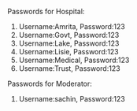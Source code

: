 Passwords for Hospital:
1.  Username:Amrita,
    Password:123
2.  Username:Govt,
    Password:123   
3.  Username:Lake,
    Password:123
4.  Username:Lisie,
    Password:123
5.  Username:Medical,
    Password:123
6.  Username:Trust,
    Password:123
    
Passwords for Moderator:
 1.  Username:sachin,
     Password:123

